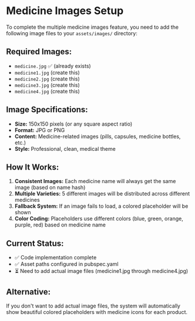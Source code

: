 # Medicine Images Setup

To complete the multiple medicine images feature, you need to add the following image files to your `assets/images/` directory:

## Required Images:

- `medicine.jpg` ✅ (already exists)
- `medicine1.jpg` (create this)
- `medicine2.jpg` (create this)
- `medicine3.jpg` (create this)
- `medicine4.jpg` (create this)

## Image Specifications:

- **Size:** 150x150 pixels (or any square aspect ratio)
- **Format:** JPG or PNG
- **Content:** Medicine-related images (pills, capsules, medicine bottles, etc.)
- **Style:** Professional, clean, medical theme

## How It Works:

1. **Consistent Images:** Each medicine name will always get the same image (based on name hash)
2. **Multiple Varieties:** 5 different images will be distributed across different medicines
3. **Fallback System:** If an image fails to load, a colored placeholder will be shown
4. **Color Coding:** Placeholders use different colors (blue, green, orange, purple, red) based on medicine name

## Current Status:

- ✅ Code implementation complete
- ✅ Asset paths configured in pubspec.yaml
- ⏳ Need to add actual image files (medicine1.jpg through medicine4.jpg)

## Alternative:

If you don't want to add actual image files, the system will automatically show beautiful colored placeholders with medicine icons for each product.
